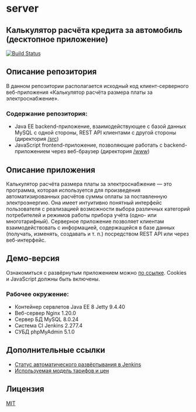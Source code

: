 # server
## Калькулятор расчёта кредита за автомобиль (десктопное приложение)
[![Build Status](https://project26.usatu.su/jenkins/buildStatus/icon?job=Project26_CID)](https://project26.usatu.su/jenkins/job/Project26_CID/)

## Описание репозитория

В данном репозитории располагается исходный код клиент-серверного веб-приложения «Калькулятор расчёта размера платы за электроснабжение».

### Содержание репозитория:
* Java EE backend-приложение, взаимодействующее с базой данных MySQL с одной стороны, REST API клиентами с другой стороны (директория [/src](/src))
* JavaScript frontend-приложение, позволяющие работать с backend-приложением через веб-браузер (директория [/www](/www))

## Описание приложения

Калькулятор расчёта размера платы за электроснабжение — это программа, которая используется для произведения автоматизированных расчётов суммы оплаты за поставленную электроэнергию. Она имеет интуитивно понятный интерфейс пользователя с реализацией возможности выбора различных категорий потребителей и режимов работы прибора учёта (одно- или многотарифный). Серверное приложение позволяет клиентам взаимодействовать с информацией, содержащейся в базе данных (получать, изменять, создавать и т. п.) посредством REST API или через веб-интерфейс.

## Демо-версия
Ознакомиться с развёрнутым приложением можно [по ссылке](https://project26.usatu.su). Cookies и JavaScript должны быть включены.

### Рабочее окружение:

* Контейнер сервлетов Java EE 8 Jetty 9.4.40
* Веб-сервер Nginx 1.20.0
* Сервер БД MySQL 8.0.24
* Система CI Jenkins 2.277.4
* СУБД phpMyAdmin 5.1.0

## Дополнительные ссылки
* [Статус автоматического развёртывания в Jenkins](https://project26.usatu.su/jenkins/job/Project26_CID/)
* [Используемая модель тарифов и цен](https://www.bashesk.ru/consumer/become-a-customer/tariffs/current/)

## Лицензия
[MIT](LICENSE)
